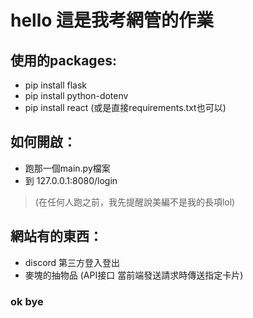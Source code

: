 # hello 這是我考網管的作業
## 使用的packages:
* pip install flask
* pip install python-dotenv
* pip install react
(或是直接requirements.txt也可以)

## 如何開啟：
* 跑那一個main.py檔案
* 到 127.0.0.1:8080/login
> (在任何人跑之前，我先提醒說美編不是我的長項lol)

## 網站有的東西：
* discord 第三方登入登出
* 麥塊的抽物品
(API接口 當前端發送請求時傳送指定卡片)

### ok bye
